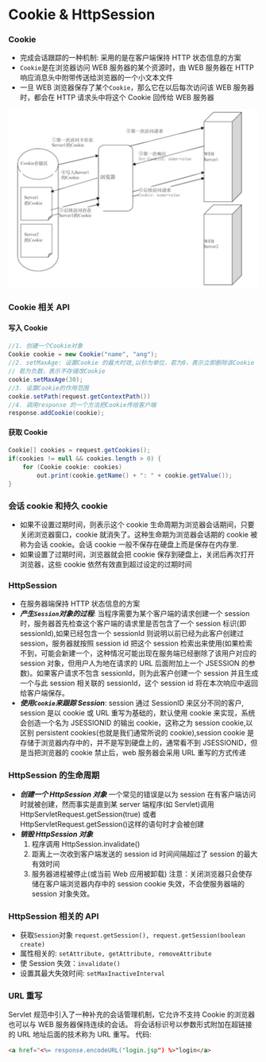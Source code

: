 # Cookie & HttpSession


### Cookie

- 完成会话跟踪的一种机制: 采用的是在客户端保持 HTTP 状态信息的方案
- `Cookie`是在浏览器访问 WEB 服务器的某个资源时，由 WEB 服务器在 HTTP 响应消息头中附带传送给浏览器的一个小文本文件
- 一旦 WEB 浏览器保存了某个`Cookie`，那么它在以后每次访问该 WEB 服务器时，都会在 HTTP 请求头中将这个 Cookie 回传给 WEB 服务器

![cookie.png](./cookie.png)

### Cookie 相关 API

#### 写入 Cookie

```java
//1. 创建一个Cookie对象
Cookie cookie = new Cookie("name", "ang");
//2. setMaxAge: 设置Cookie 的最大时效,以秒为单位，若为0，表示立即删除该Cookie
// 若为负数，表示不存储改Cookie
cookie.setMaxAge(30);
//3. 设置Cookie的作用范围
cookie.setPath(request.getContextPath())
//4. 调用response 的一个方法把Cookie传给客户端
response.addCookie(cookie);
```

#### 获取 Cookie

```java
Cookie[] cookies = request.getCookies();
if(cookies != null && cookies.length > 0) {
    for (Cookie cookie: cookies)
        out.print(cookie.getName() + ": " + cookie.getValue());
}
```

### 会话 cookie 和持久 cookie

- 如果不设置过期时间，则表示这个 cookie 生命周期为浏览器会话期间，只要关闭浏览器窗口，cookie 就消失了。这种生命期为浏览器会话期的 cookie 被称为会话 cookie。会话 cookie 一般不保存在硬盘上而是保存在内存里.
- 如果设置了过期时间，浏览器就会把 cookie 保存到硬盘上，关闭后再次打开浏览器，这些 cookie 依然有效直到超过设定的过期时间

### HttpSession

- 在服务器端保持 HTTP 状态信息的方案
- **_产生`Session`对象的过程_**: 当程序需要为某个客户端的请求创建一个 session 时，服务器首先检查这个客户端的请求里是否包含了一个 session 标识(即 sessionId),如果已经包含一个 sessionId 则说明以前已经为此客户创建过 session，服务器就按照 session id 把这个 session 检索出来使用(如果检索不到，可能会新建一个，这种情况可能出现在服务端已经删除了该用户对应的 session 对象，但用户人为地在请求的 URL 后面附加上一个 JSESSION 的参数)。如果客户请求不包含 sessionId，则为此客户创建一个 session 并且生成一个与此 session 相关联的 sessionId，这个 session id 将在本次响应中返回给客户端保存。
- **_使用`Cookie`来跟踪 Session_**: session 通过 SessionID 来区分不同的客户, session 是以 cookie 或 URL 重写为基础的，默认使用 cookie 来实现，系统会创造一个名为 JSESSIONID 的输出 cookie，这称之为 session cookie,以区别 persistent cookies(也就是我们通常所说的 cookie),session cookie 是存储于浏览器内存中的，并不是写到硬盘上的，通常看不到 JSESSIONID，但是当把浏览器的 cookie 禁止后，web 服务器会采用 URL 重写的方式传递

### HttpSession 的生命周期

- **_创建一个 HttpSession 对象_** 一个常见的错误是以为 session 在有客户端访问时就被创建，然而事实是直到某 server 端程序(如 Servlet)调用 HttpServletRequest.getSession(true) 或者 HttpServletRequest.getSession()这样的语句时才会被创建
- **_销毁 HttpSession 对象_**
  1. 程序调用 HttpSession.invalidate()
  2. 距离上一次收到客户端发送的 session id 时间间隔超过了 session 的最大有效时间
  3. 服务器进程被停止(或当前 Web 应用被卸载) 注意：关闭浏览器只会使存储在客户端浏览器内存中的 session cookie 失效，不会使服务器端的 session 对象失效。

### HttpSession 相关的 API

- 获取`Session`对象 `request.getSession(), request.getSession(boolean create)`
- 属性相关的: `setAttribute, getAttribute, removeAttribute`
- 使 Session 失效：`invalidate()`
- 设置其最大失效时间: `setMaxInactiveInterval`

### URL 重写

Servlet 规范中引入了一种补充的会话管理机制，它允许不支持 Cookie 的浏览器也可以与 WEB 服务器保持连续的会话。
将会话标识号以参数形式附加在超链接的 URL 地址后面的技术称为 URL 重写。
代码:

```html
<a href="<%= response.encodeURL("login.jsp") %>"login</a>
```

